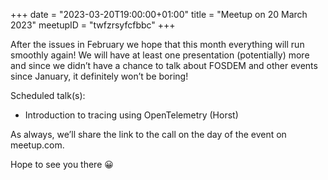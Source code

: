 +++
date = "2023-03-20T19:00:00+01:00"
title = "Meetup on 20 March 2023"
meetupID = "twfzrsyfcfbbc"
+++

After the issues in February we hope that this month everything will run smoothly again! We will have at least one presentation (potentially) more and since we didn’t have a chance to talk about FOSDEM and other events since January, it definitely won’t be boring!

Scheduled talk(s):

- Introduction to tracing using OpenTelemetry (Horst)

As always, we’ll share the link to the call on the day of the event on meetup.com.

Hope to see you there 😀

